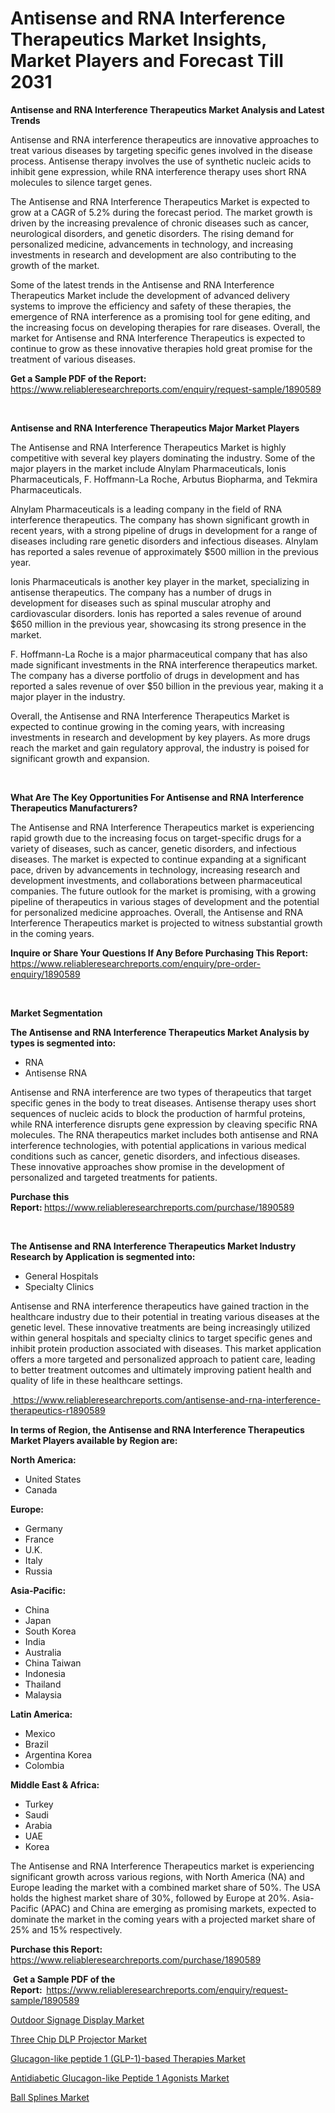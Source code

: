 <p><h1>Antisense and RNA Interference Therapeutics Market Insights, Market Players and Forecast Till 2031</h1></p><p><strong>Antisense and RNA Interference Therapeutics Market Analysis and Latest Trends</strong></p>
<p><p>Antisense and RNA interference therapeutics are innovative approaches to treat various diseases by targeting specific genes involved in the disease process. Antisense therapy involves the use of synthetic nucleic acids to inhibit gene expression, while RNA interference therapy uses short RNA molecules to silence target genes.</p><p>The Antisense and RNA Interference Therapeutics Market is expected to grow at a CAGR of 5.2% during the forecast period. The market growth is driven by the increasing prevalence of chronic diseases such as cancer, neurological disorders, and genetic disorders. The rising demand for personalized medicine, advancements in technology, and increasing investments in research and development are also contributing to the growth of the market.</p><p>Some of the latest trends in the Antisense and RNA Interference Therapeutics Market include the development of advanced delivery systems to improve the efficiency and safety of these therapies, the emergence of RNA interference as a promising tool for gene editing, and the increasing focus on developing therapies for rare diseases. Overall, the market for Antisense and RNA Interference Therapeutics is expected to continue to grow as these innovative therapies hold great promise for the treatment of various diseases.</p></p>
<p><strong>Get a Sample PDF of the Report:&nbsp;</strong> <a href="https://www.reliableresearchreports.com/enquiry/request-sample/1890589">https://www.reliableresearchreports.com/enquiry/request-sample/1890589</a></p>
<p>&nbsp;</p>
<p><strong>Antisense and RNA Interference Therapeutics Major Market Players</strong></p>
<p><p>The Antisense and RNA Interference Therapeutics Market is highly competitive with several key players dominating the industry. Some of the major players in the market include Alnylam Pharmaceuticals, Ionis Pharmaceuticals, F. Hoffmann-La Roche, Arbutus Biopharma, and Tekmira Pharmaceuticals.</p><p>Alnylam Pharmaceuticals is a leading company in the field of RNA interference therapeutics. The company has shown significant growth in recent years, with a strong pipeline of drugs in development for a range of diseases including rare genetic disorders and infectious diseases. Alnylam has reported a sales revenue of approximately $500 million in the previous year.</p><p>Ionis Pharmaceuticals is another key player in the market, specializing in antisense therapeutics. The company has a number of drugs in development for diseases such as spinal muscular atrophy and cardiovascular disorders. Ionis has reported a sales revenue of around $650 million in the previous year, showcasing its strong presence in the market.</p><p>F. Hoffmann-La Roche is a major pharmaceutical company that has also made significant investments in the RNA interference therapeutics market. The company has a diverse portfolio of drugs in development and has reported a sales revenue of over $50 billion in the previous year, making it a major player in the industry.</p><p>Overall, the Antisense and RNA Interference Therapeutics Market is expected to continue growing in the coming years, with increasing investments in research and development by key players. As more drugs reach the market and gain regulatory approval, the industry is poised for significant growth and expansion.</p></p>
<p>&nbsp;</p>
<p><strong>What Are The Key Opportunities For Antisense and RNA Interference Therapeutics Manufacturers?</strong></p>
<p><p>The Antisense and RNA Interference Therapeutics market is experiencing rapid growth due to the increasing focus on target-specific drugs for a variety of diseases, such as cancer, genetic disorders, and infectious diseases. The market is expected to continue expanding at a significant pace, driven by advancements in technology, increasing research and development investments, and collaborations between pharmaceutical companies. The future outlook for the market is promising, with a growing pipeline of therapeutics in various stages of development and the potential for personalized medicine approaches. Overall, the Antisense and RNA Interference Therapeutics market is projected to witness substantial growth in the coming years.</p></p>
<p><strong>Inquire or Share Your Questions If Any Before Purchasing This Report:</strong> <a href="https://www.reliableresearchreports.com/enquiry/pre-order-enquiry/1890589">https://www.reliableresearchreports.com/enquiry/pre-order-enquiry/1890589</a></p>
<p>&nbsp;</p>
<p><strong>Market Segmentation</strong></p>
<p><strong>The Antisense and RNA Interference Therapeutics Market Analysis by types is segmented into:</strong></p>
<p><ul><li>RNA</li><li>Antisense RNA</li></ul></p>
<p><p>Antisense and RNA interference are two types of therapeutics that target specific genes in the body to treat diseases. Antisense therapy uses short sequences of nucleic acids to block the production of harmful proteins, while RNA interference disrupts gene expression by cleaving specific RNA molecules. The RNA therapeutics market includes both antisense and RNA interference technologies, with potential applications in various medical conditions such as cancer, genetic disorders, and infectious diseases. These innovative approaches show promise in the development of personalized and targeted treatments for patients.</p></p>
<p><strong>Purchase this Report:&nbsp;</strong><a href="https://www.reliableresearchreports.com/purchase/1890589">https://www.reliableresearchreports.com/purchase/1890589</a></p>
<p>&nbsp;</p>
<p><strong>The Antisense and RNA Interference Therapeutics Market Industry Research by Application is segmented into:</strong></p>
<p><ul><li>General Hospitals</li><li>Specialty Clinics</li></ul></p>
<p><p>Antisense and RNA interference therapeutics have gained traction in the healthcare industry due to their potential in treating various diseases at the genetic level. These innovative treatments are being increasingly utilized within general hospitals and specialty clinics to target specific genes and inhibit protein production associated with diseases. This market application offers a more targeted and personalized approach to patient care, leading to better treatment outcomes and ultimately improving patient health and quality of life in these healthcare settings.</p></p>
<p><a href="https://www.reliableresearchreports.com/antisense-and-rna-interference-therapeutics-r1890589">&nbsp;https://www.reliableresearchreports.com/antisense-and-rna-interference-therapeutics-r1890589</a></p>
<p><strong>In terms of Region, the Antisense and RNA Interference Therapeutics Market Players available by Region are:</strong></p>
<p>
    <p> <strong> North America: </strong>
        <ul>
            <li>United States</li>
            <li>Canada</li>
        </ul>
        </p> 
    <p> <strong> Europe: </strong>
        <ul>
            <li>Germany</li>
            <li>France</li>
            <li>U.K.</li>
            <li>Italy</li>
            <li>Russia</li>
        </ul>
        </p> 
    <p> <strong> Asia-Pacific: </strong>
        <ul>
            <li>China</li>
            <li>Japan</li>
            <li>South Korea</li>
            <li>India</li>
            <li>Australia</li>
            <li>China Taiwan</li>
            <li>Indonesia</li>
            <li>Thailand</li>
            <li>Malaysia</li>
        </ul>
        </p> 
    <p> <strong> Latin America: </strong>
        <ul>
            <li>Mexico</li>
            <li>Brazil</li>
            <li>Argentina Korea</li>
            <li>Colombia</li>
        </ul>
        </p> 
    <p> <strong> Middle East & Africa: </strong>
        <ul>
            <li>Turkey</li>
            <li>Saudi</li>
            <li>Arabia</li>
            <li>UAE</li>
            <li>Korea</li>
        </ul>
    </p>
    </p>
<p><p>The Antisense and RNA Interference Therapeutics market is experiencing significant growth across various regions, with North America (NA) and Europe leading the market with a combined market share of 50%. The USA holds the highest market share of 30%, followed by Europe at 20%. Asia-Pacific (APAC) and China are emerging as promising markets, expected to dominate the market in the coming years with a projected market share of 25% and 15% respectively.</p></p>
<p><strong>Purchase this Report: </strong><a href="https://www.reliableresearchreports.com/purchase/1890589">https://www.reliableresearchreports.com/purchase/1890589</a></p>
<p>&nbsp;<strong>Get a Sample PDF of the Report:&nbsp;&nbsp;</strong><a href="https://www.reliableresearchreports.com/enquiry/request-sample/1890589">https://www.reliableresearchreports.com/enquiry/request-sample/1890589</a></p>
<p><strong></strong></p>
<p><p><a href="https://medium.com/@joseph.baker466547/outdoor-signage-display-market-a-global-and-regional-analysis-focus-on-region-country-level-dcc18fceeb9b">Outdoor Signage Display Market</a></p><p><a href="https://www.linkedin.com/pulse/three-chip-dlp-projector-market-forecasts-trends-impact-efqnc?trackingId=2OQ2lnmSQ3yhbtAZFwa0lQ%3D%3D">Three Chip DLP Projector Market</a></p><p><a href="https://github.com/PeterParrish5/Market-Research-Report-List-6/blob/main/glucagon-like-peptide-1-glp-1-based-therapies-market.md">Glucagon-like peptide 1 (GLP-1)-based Therapies Market</a></p><p><a href="https://github.com/wybrqqeb6/Market-Research-Report-List-2/blob/main/antidiabetic-glucagon-like-peptide-1-agonists-market.md">Antidiabetic Glucagon-like Peptide 1 Agonists Market</a></p><p><a href="https://medium.com/@diane.macle6776/global-ball-splines-market-focus-on-application-end-use-industry-type-equipment-and-region-68382bb96934">Ball Splines Market</a></p></p>